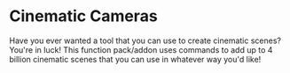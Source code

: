 # Cinematic Cameras

Have you ever wanted a tool that you can use to create cinematic scenes? You're in luck! This function pack/addon uses commands to add up to 4 billion cinematic scenes that you can use in whatever way you'd like!
